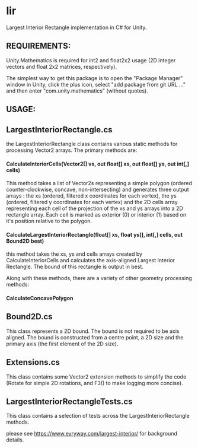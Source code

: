 # lir
Largest Interior Rectangle implementation in C# for Unity.

## REQUIREMENTS:

Unity.Mathematics is required for int2 and float2x2 usage (2D integer vectors and float 2x2 matrices, respectively).

The simplest way to get this package is to open the "Package Manager" window in Unity, click the plus icon, select "add package from git URL ..." and then enter "com.unity.mathematics" (without quotes).

## USAGE:

## LargestInteriorRectangle.cs 

the LargestInteriorRectangle class contains various static methods for processing Vector2 arrays.
The primary methods are:

#### CalculateInteriorCells(Vector2[] vs, out float[] xs, out float[] ys, out int[,] cells)

This method takes a list of Vector2s representing a simple polygon (ordered counter-clockwise, concave, non-intersecting) and
generates three output arrays : the xs (ordered, filtered x coordinates for each vertex), the ys
(ordered, filtered y coordinates for each vertex) and the 2D cells array representing each cell of the
projection of the xs and ys arrays into a 2D rectangle array. Each cell is marked as exterior (0) or interior
(1) based on it's position relative to the polygon.

#### CalculateLargestInteriorRectangle(float[] xs, float ys[], int[,] cells, out Bound2D best)

this method takes the xs, ys and cells arrays created by CalculateInteriorCells and calculates
the axis-aligned Largest Interior Rectangle. The bound of this rectangle is output in best.

Along with these methods, there are a variety of other geometry processing methods:

#### CalculateConcavePolygon


## Bound2D.cs

This class represents a 2D bound. The bound is not required to be axis aligned. The bound is
constructed from a centre point, a 2D size and the primary axis (the first element of the 2D size).

## Extensions.cs

This class contains some Vector2 extension methods to simplify the code (Rotate for simple
2D rotations, and F3() to make logging more concise).

## LargestInteriorRectangleTests.cs

This class contains a selection of tests across the LargestInteriorRectangle methods.


please see https://www.evryway.com/largest-interior/ for background details.


